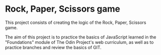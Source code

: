 # Rock, Paper, Scissors game
This project consists of creating the logic of the Rock, Paper, Scissors game.

The aim of this project is to practice the basics of JavaScript learned in the "Foundations" module of The Odin Project's web curriculum, as well as to practice branches and review the basics of GIT.
